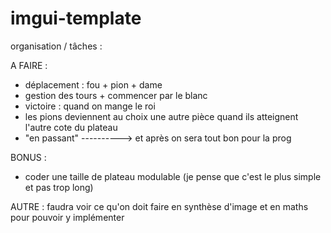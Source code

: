 # imgui-template

organisation / tâches : 

A FAIRE : 
- déplacement : fou + pion + dame 
- gestion des tours + commencer par le blanc
- victoire : quand on mange le roi
- les pions deviennent au choix une autre pièce quand ils atteignent l'autre cote du plateau 
- "en passant"
----------> et après on sera tout bon pour la prog

BONUS : 
- coder une taille de plateau modulable (je pense que c'est le plus simple et pas trop long)

AUTRE : 
faudra voir ce qu'on doit faire en synthèse d'image et en maths pour pouvoir y implémenter